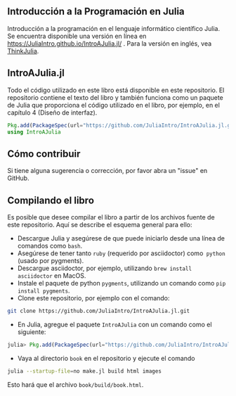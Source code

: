 ## Introducción a la Programación en Julia

Introducción a la programación en el lenguaje informático científico Julia. Se encuentra disponible una versión en línea en https://JuliaIntro.github.io/IntroAJulia.jl/ . Para la versión en inglés, vea [ThinkJulia](https://benlauwens.github.io/ThinkJulia.jl/latest/book.html).

## IntroAJulia.jl

Todo el código utilizado en este libro está disponible en este repositorio. El repositorio contiene el texto del libro y también funciona como un paquete de Julia que proporciona el código utilizado en el libro, por ejemplo, en el capítulo 4 (Diseño de interfaz).

```julia
Pkg.add(PackageSpec(url="https://github.com/JuliaIntro/IntroAJulia.jl.git"))
using IntroAJulia
```

## Cómo contribuir

Si tiene alguna sugerencia o corrección, por favor abra un "issue" en GitHub.


## Compilando el libro

Es posible que desee compilar el libro a partir de los archivos fuente de este repositorio. Aquí se describe el esquema general para ello:

* Descargue Julia y asegúrese de que puede iniciarlo desde una línea de comandos como `bash`. 
* Asegúrese de tener tanto `ruby` (requerido por asciidoctor) como` python` (usado por pygments). 
* Descargue asciidoctor, por ejemplo, utilizando `brew install asciidoctor` en MacOS. 
* Instale el paquete de python `pygments`, utilizando un comando como `pip install pygments`. 
* Clone este repositorio, por ejemplo con el comando:
```bash
git clone https://github.com/JuliaIntro/IntroAJulia.jl.git
```
* En Julia, agregue el paquete `IntroAJulia` con un comando como el siguiente:
```julia
julia> Pkg.add(PackageSpec(url="https://github.com/JuliaIntro/IntroAJulia.jl.git"))
```

* Vaya al directorio `book` en el repositorio y ejecute el comando
```bash
julia --startup-file=no make.jl build html images
```
Esto hará que el archivo `book/build/book.html`.


